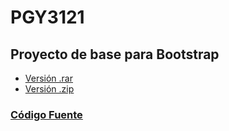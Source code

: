 # PGY3121

## Proyecto de  base para Bootstrap


- [Versión .rar](https://drive.google.com/file/d/1pbboIqJOR4Owsjmpv7uFngxsFNnDnZHj/view?usp=sharing)
- [Versión .zip](https://drive.google.com/file/d/133VSICXl7nkWVvAKgUPqKeBNi1XYiOrO/view?usp=sharing)

### [Código Fuente](https://github.com/PameGatica/PGY3121/tree/main/005/base)
